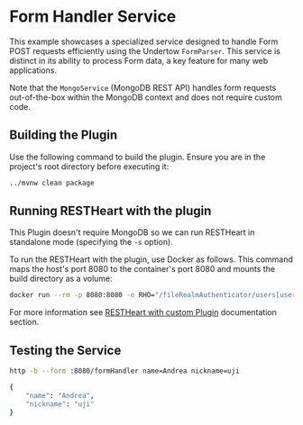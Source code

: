 # Form Handler Service

This example showcases a specialized service designed to handle Form POST requests efficiently using the Undertow `FormParser`. This service is distinct in its ability to process Form data, a key feature for many web applications.

Note that the `MongoService` (MongoDB REST API) handles form requests out-of-the-box within the MongoDB context and does not require custom code.

## Building the Plugin

Use the following command to build the plugin. Ensure you are in the project's root directory before executing it:

```bash
../mvnw clean package
```

## Running RESTHeart with the plugin

This Plugin doesn't require MongoDB so we can run RESTHeart in standalone mode (specifying the `-s` option).

To run the RESTHeart with the plugin, use Docker as follows. This command maps the host's port 8080 to the container's port 8080 and mounts the build directory as a volume:

```bash
docker run --rm -p 8080:8080 -e RHO="/fileRealmAuthenticator/users[userid='admin']/password->'secret';/http-listener/host->'0.0.0.0'" -v ./target:/opt/restheart/plugins/custom softinstigate/restheart:latest -s
```

For more information see [RESTHeart with custom Plugin](https://restheart.org/docs/setup-with-docker#run-restheart-with-custom-plugin) documentation section.

## Testing the Service

```bash
http -b --form :8080/formHandler name=Andrea nickname=uji

{
    "name": "Andrea",
    "nickname": "uji"
}
```